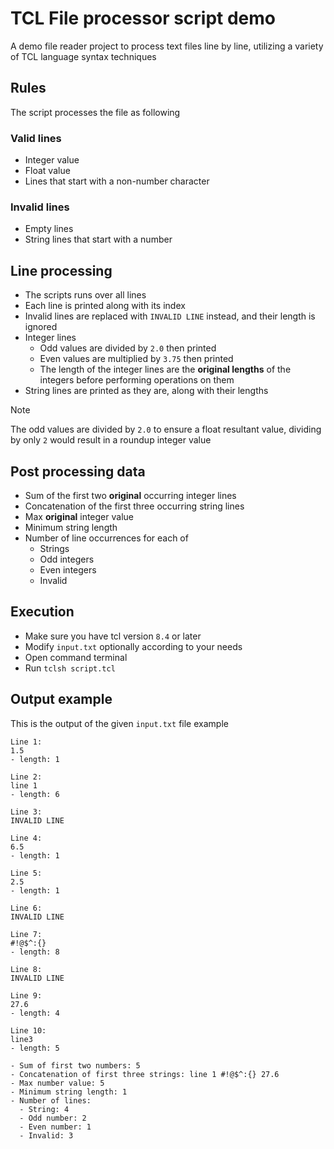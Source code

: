 # TCL File processor script demo

A demo file reader project to process text files line by line, utilizing a variety of TCL language syntax techniques

## Rules

The script processes the file as following

### Valid lines

- Integer value
- Float value
- Lines that start with a non-number character

### Invalid lines

- Empty lines
- String lines that start with a number

## Line processing

- The scripts runs over all lines
- Each line is printed along with its index
- Invalid lines are replaced with `INVALID LINE` instead, and their length is ignored
- Integer lines
  - Odd values are divided by `2.0` then printed
  - Even values are multiplied by `3.75` then printed
  - The length of the integer lines are the **original lengths** of the integers before performing operations on them
- String lines are printed as they are, along with their lengths

> [!NOTE]
> The odd values are divided by `2.0` to ensure a float resultant value, dividing by only `2` would result in a roundup integer value

## Post processing data

- Sum of the first two **original** occurring integer lines
- Concatenation of the first three occurring string lines
- Max **original** integer value
- Minimum string length
- Number of line occurrences for each of
  - Strings
  - Odd integers
  - Even integers
  - Invalid

## Execution

- Make sure you have tcl version `8.4` or later
- Modify `input.txt` optionally according to your needs
- Open command terminal
- Run `tclsh script.tcl`

## Output example

This is the output of the given `input.txt` file example

```
Line 1:
1.5
- length: 1

Line 2:
line 1
- length: 6

Line 3:
INVALID LINE

Line 4:
6.5
- length: 1

Line 5:
2.5
- length: 1

Line 6:
INVALID LINE

Line 7:
#!@$^:{}
- length: 8

Line 8:
INVALID LINE

Line 9:
27.6
- length: 4

Line 10:
line3
- length: 5

- Sum of first two numbers: 5
- Concatenation of first three strings: line 1 #!@$^:{} 27.6
- Max number value: 5
- Minimum string length: 1
- Number of lines:
  - String: 4
  - Odd number: 2
  - Even number: 1
  - Invalid: 3
```